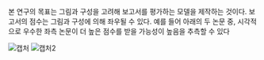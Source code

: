 본 연구의 목표는 그림과 구성을 고려해 보고서를 평가하는 모델을 제작하는 것이다. 보고서의 점수는 그림과 구성에 의해 좌우될 수 있다. 예를 들어 아래의 두 논문 중, 시각적으로 우수한 좌측 논문이 더 높은 점수를 받을 가능성이 높음을 추측할 수 있다

![캡처](https://user-images.githubusercontent.com/65271296/191182803-91f5b5c7-4840-4780-94a6-318add807acd.JPG)
![캡처2](https://user-images.githubusercontent.com/65271296/191182818-b6d11e6c-6489-45ee-a6b4-7ad5381c8c3e.JPG)
